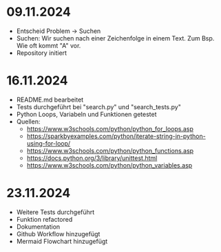 # 09.11.2024 
- Entscheid Problem -> Suchen
- Suchen: Wir suchen nach einer Zeichenfolge in einem Text. Zum Bsp. Wie oft kommt "A" vor.
- Repository initiert
# 16.11.2024
- README.md bearbeitet
- Tests durchgeführt bei "search.py" und "search_tests.py"
- Python Loops, Variabeln und Funktionen getestet
- Quellen:
  - https://www.w3schools.com/python/python_for_loops.asp
  - https://sparkbyexamples.com/python/iterate-string-in-python-using-for-loop/
  - https://www.w3schools.com/python/python_functions.asp
  - https://docs.python.org/3/library/unittest.html
  - https://www.w3schools.com/python/python_variables.asp
# 23.11.2024
- Weitere Tests durchgeführt
- Funktion refactored
- Dokumentation
- Github Workflow hinzugefügt
- Mermaid Flowchart hinzugefügt